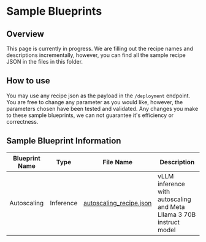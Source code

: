 # Sample Blueprints

## Overview

This page is currently in progress. We are filling out the recipe names and descriptions incrementally, however, you can find all the sample recipe JSON in the files in this folder.

## How to use

You may use any recipe json as the payload in the `/deployment` endpoint. You are free to change any parameter as you would like, however, the parameters chosen have been tested and validated. Any changes you make to these sample blueprints, we can not guarantee it's efficiency or correctness.

## Sample Blueprint Information

| Blueprint Name | Type      | File Name                                          | Description                                                          |
| -------------- | --------- | -------------------------------------------------- | -------------------------------------------------------------------- |
| Autoscaling    | Inference | [autoscaling_recipe.json](autoscaling_recipe.json) | vLLM inference with autoscaling and Meta Lllama 3 70B instruct model |

